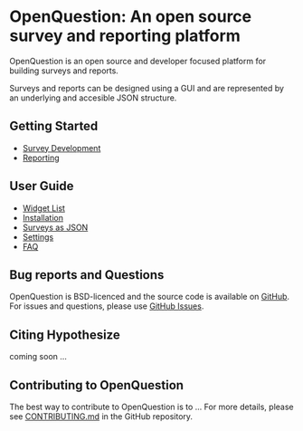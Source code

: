 # OpenQuestion: An open source survey and reporting platform
OpenQuestion is an open source and developer focused platform for building surveys and reports.

Surveys and reports can be designed using a GUI and are represented
by an underlying and accesible JSON structure.

## Getting Started
- [Survey Development](survey_dev.md)
- [Reporting](reporting.md)

## User Guide
- [Widget List](widgets.md)
- [Installation](installation.md)
- [Surveys as JSON](as_json.md)
- [Settings](settings.md)
- [FAQ](faq.md)

## Bug reports and Questions
OpenQuestion is BSD-licenced and the source code is available
on [GitHub](https://github.com/Alcampopiano/OpenQuestion).
For issues and questions, 
please use [GitHub Issues](https://github.com/Alcampopiano/OpenQuestion/issues).

## Citing Hypothesize
coming soon ...

## Contributing to OpenQuestion

The best way to contribute to OpenQuestion is to ... 
For more details, please see 
[CONTRIBUTING.md](https://github.com/Alcampopiano/OpenQuestion/blob/master/CONTRIBUTING.md)
in the GitHub repository.


